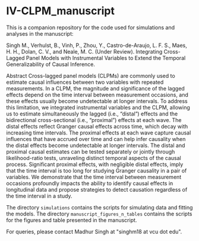 # IV-CLPM_manuscript

This is a companion repository for the code used for simulations and analyses in the manuscript:

Singh M., Verhulst, B., Vinh, P., Zhou, Y., Castro-de-Araujo, L. F. S., Maes, H. H., Dolan, C. V., and Neale, M. C. (Under Review). Integrating Cross-Lagged Panel Models with Instrumental Variables to Extend the Temporal Generalizability of Causal Inference.

Abstract
Cross-lagged panel models (CLPMs) are commonly used to estimate causal influences between two variables with repeated measurements. In a CLPM, the magnitude and significance of the lagged effects depend on the time interval between measurement occasions, and these effects usually become undetectable at longer intervals. To address this limitation, we integrated instrumental variables and the CLPM, allowing us to estimate simultaneously the lagged (i.e., “distal”) effects and the bidirectional cross-sectional (i.e., “proximal”) effects at each wave. The distal effects reflect Granger causal effects across time, which decay with increasing time intervals. The proximal effects at each wave capture causal influences that have accrued over time and can help infer causality when the distal effects become undetectable at longer intervals. The distal and proximal causal estimates can be tested separately or jointly through likelihood-ratio tests, unraveling distinct temporal aspects of the causal process. Significant proximal effects, with negligible distal effects, imply that the time interval is too long for studying Granger causality in a pair of variables. We demonstrate that the time interval between measurement occasions profoundly impacts the ability to identify causal effects in longitudinal data and propose strategies to detect causation regardless of the time interval in a study. 

The directory `simulations` contains the scripts for simulating data and fitting the models. The directory `manuscript_figures_n_tables` contains the scripts for the figures and table presented in the manuscript.

For queries, please contact Madhur Singh at "singhm18 at vcu dot edu".